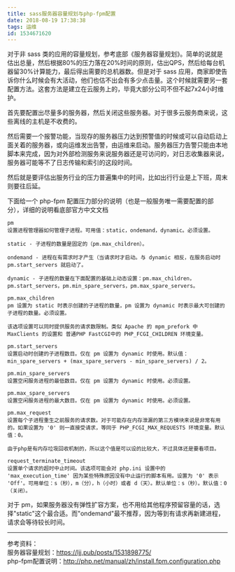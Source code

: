 ```yaml
---
title: sass服务器容量规划与php-fpm配置
date: 2018-08-19 17:38:38
tags: 运维
id: 1534671620
---
```

对于非 sass 类的应用的容量规划，参考底部《服务器容量规划》。简单的说就是估出总量，然后根据80%的压力落在20%时间的原则，估出QPS，然后给每台机器留30%计算能力，最后得出需要的总机器数。但是对于 sass 应用，商家即使告诉你什么时候会有大活动，他们也估不出会有多少点击量。这个时候就需要另一套配置方法。这套方法是建立在云服务上的，毕竟大部分公司不但不起7x24小时维护。

首先要配置出尽量多的服务器，然后关闭这些服务器。对于很多云服务商来说，这些离线的主机是不收费的。

然后需要一个报警功能，当现存的服务器压力达到预警值的时候或可以自动启动上面关着的服务器，或向运维发出告警，由运维来启动。服务器压力告警只能由本地脚本来完成，因为对外部检测服务来说服务器还是可访问的，对日志收集器来说，服务器可能等不了日志传输和索引的这段时间。

然后就是要评估出服务行业的压力普遍集中的时间，比如出行行业是上下班，周末则要往后延。

下面给一个 php-fpm 配置压力部分的说明（也是一般服务唯一需要配置的部分），详细的说明看底部官方中文文档
```
pm
设置进程管理器如何管理子进程。可用值：static，ondemand，dynamic。必须设置。

static - 子进程的数量是固定的（pm.max_children）。

ondemand - 进程在有需求时才产生（当请求时才启动。与 dynamic 相反，在服务启动时 pm.start_servers 就启动了。

dynamic - 子进程的数量在下面配置的基础上动态设置：pm.max_children，pm.start_servers，pm.min_spare_servers，pm.max_spare_servers。

pm.max_children
pm 设置为 static 时表示创建的子进程的数量，pm 设置为 dynamic 时表示最大可创建的子进程的数量。必须设置。

该选项设置可以同时提供服务的请求数限制。类似 Apache 的 mpm_prefork 中 MaxClients 的设置和 普通PHP FastCGI中的 PHP_FCGI_CHILDREN 环境变量。

pm.start_servers
设置启动时创建的子进程数目。仅在 pm 设置为 dynamic 时使用。默认值：min_spare_servers + (max_spare_servers - min_spare_servers) / 2。

pm.min_spare_servers
设置空闲服务进程的最低数目。仅在 pm 设置为 dynamic 时使用。必须设置。

pm.max_spare_servers
设置空闲服务进程的最大数目。仅在 pm 设置为 dynamic 时使用。必须设置。

pm.max_request
设置每个子进程重生之前服务的请求数。对于可能存在内存泄漏的第三方模块来说是非常有用的。如果设置为 '0' 则一直接受请求，等同于 PHP_FCGI_MAX_REQUESTS 环境变量。默认值：0。

由于php是有内存垃圾回收机制的，所以这个值是可以设的比较大，不过具体还是要看项目。

request_terminate_timeout
设置单个请求的超时中止时间。该选项可能会对 php.ini 设置中的 'max_execution_time' 因为某些特殊原因没有中止运行的脚本有用。设置为 '0' 表示 'Off'。可用单位：s（秒），m（分），h（小时）或者 d（天）。默认单位：s（秒）。默认值：0（关闭）。

```
对于 pm，如果服务器没有弹性扩容方案，也不用给其他程序预留容量的话，选择"static"这个最合适。而"ondemand"最不推荐，因为等到有请求再新建进程，请求会等待较长时间。

---------------------------------
参考资料：  
服务器容量规划：https://ljj.pub/posts/1531898775/  
php-fpm配置说明：http://php.net/manual/zh/install.fpm.configuration.php